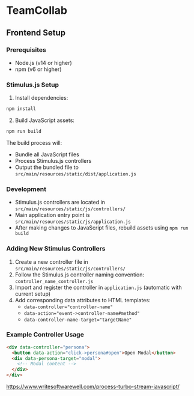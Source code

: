 # TeamCollab

## Frontend Setup

### Prerequisites
- Node.js (v14 or higher)
- npm (v6 or higher)

### Stimulus.js Setup
1. Install dependencies:
```bash
npm install
```

2. Build JavaScript assets:
```bash
npm run build
```

The build process will:
- Bundle all JavaScript files
- Process Stimulus.js controllers
- Output the bundled file to `src/main/resources/static/dist/application.js`

### Development
- Stimulus.js controllers are located in `src/main/resources/static/js/controllers/`
- Main application entry point is `src/main/resources/static/js/application.js`
- After making changes to JavaScript files, rebuild assets using `npm run build`

### Adding New Stimulus Controllers
1. Create a new controller file in `src/main/resources/static/js/controllers/`
2. Follow the Stimulus.js controller naming convention: `controller_name_controller.js`
3. Import and register the controller in `application.js` (automatic with current setup)
4. Add corresponding data attributes to HTML templates:
   - `data-controller="controller-name"`
   - `data-action="event->controller-name#method"`
   - `data-controller-name-target="targetName"`

### Example Controller Usage
```html
<div data-controller="persona">
  <button data-action="click->persona#open">Open Modal</button>
  <div data-persona-target="modal">
    <!-- Modal content -->
  </div>
</div>
```

https://www.writesoftwarewell.com/process-turbo-stream-javascript/
